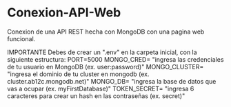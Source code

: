# Conexion-API-Web
 Conexion de una API REST hecha con MongoDB con una pagina web funcional.

 IMPORTANTE
 Debes de crear un ".env" en la carpeta inicial, con la siguiente estructura:
 PORT=5000
 MONGO_CRED= "ingresa las credenciales de tu usuario en MongoDB (ex. user:password)"
 MONGO_CLUSTER= "ingresa el dominio de tu cluster en mongodb (ex. cluster.ab12c.mongodb.net)"
 MONGO_DB= "ingresa la base de datos que vas a ocupar (ex. myFirstDatabase)"
 TOKEN_SECRET= "ingresa 6 caracteres para crear un hash en las contraseñas (ex. secret)"
